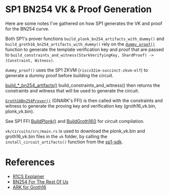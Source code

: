 # SP1 BN254 VK & Proof Generation

Here are some notes I've gathered on how SP1 generates the VK and proof for the BN254 curve.

Both SP1's prover functions `build_plonk_bn254_artifacts_with_dummy()` and `build_groth16_bn254_artifacts_with_dummy()` rely on the [`dummy_proof()`](https://github.com/succinctlabs/sp1/blob/db08c629584bd014b7ef886b5c25d3130bd9b047/crates/prover/src/build.rs#L121) function to generate the template verification key and proof that are passed to `build_constraints_and_witness(StarkVerifyingKey, ShardProof) -> (Constraint, Witness)`.

`dummy_proof()` uses the SP1 ZKVM (`riscv32im-succinct-zkvm-elf`) to generate a dummy proof before building the circuit.

[build_*_bn254_artifacts()](https://github.com/succinctlabs/sp1/blob/db08c629584bd014b7ef886b5c25d3130bd9b047/crates/prover/src/build.rs#L53) build_constraints_and_witness() then returns the constraints and witness that will be used to generate the circuit.

[`Groth16Bn254Prover()`](https://github.com/succinctlabs/sp1/blob/db08c629584bd014b7ef886b5c25d3130bd9b047/crates/recursion/gnark-ffi/src/groth16_bn254.rs#L59) (GNARK's FFI) is then called with the constraints and witness to generate the proving key and verification key (groth16_vk.bin, plonk_vk.bin).

See SP1 FFI [BuildPlonk()](https://github.com/succinctlabs/sp1/blob/dev/crates/recursion/gnark-ffi/go/sp1/build.go#L21) and [BuildGroth16()](https://github.com/succinctlabs/sp1/blob/dev/crates/recursion/gnark-ffi/go/sp1/build.go#L198) for circuit compilation.

`vk/circuits/src/main.rs` is used to download the plonk_vk.bin and groth16_vk.bin files in the `vk` folder, by calling the `install_circuit_artifacts()` function from the [sp1-sdk](https://github.com/succinctlabs/sp1-sdk).

# References
- [R1CS Explainer](https://learn.0xparc.org/materials/circom/additional-learning-resources/r1cs%20explainer/)
- [BN254 For The Rest Of Us](https://hackmd.io/@jpw/bn254)
- [ARK for Groth16](https://github.com/arkworks-rs/groth16)